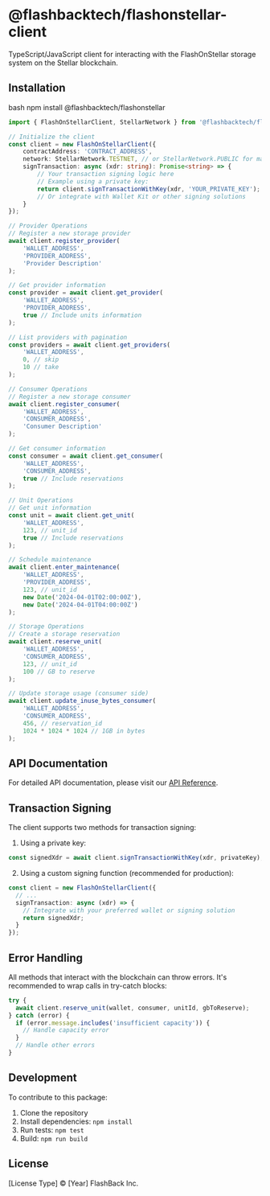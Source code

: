 # @flashbacktech/flashonstellar-client

TypeScript/JavaScript client for interacting with the FlashOnStellar storage system on the Stellar blockchain.

## Installation 

bash
npm install @flashbacktech/flashonstellar

```typescript
import { FlashOnStellarClient, StellarNetwork } from '@flashbacktech/flashonstellar/client';

// Initialize the client
const client = new FlashOnStellarClient({
    contractAddress: 'CONTRACT_ADDRESS',
    network: StellarNetwork.TESTNET, // or StellarNetwork.PUBLIC for mainnet
    signTransaction: async (xdr: string): Promise<string> => {
        // Your transaction signing logic here
        // Example using a private key:
        return client.signTransactionWithKey(xdr, 'YOUR_PRIVATE_KEY');
        // Or integrate with Wallet Kit or other signing solutions
    }
});

// Provider Operations
// Register a new storage provider
await client.register_provider(
    'WALLET_ADDRESS',
    'PROVIDER_ADDRESS',
    'Provider Description'
);

// Get provider information
const provider = await client.get_provider(
    'WALLET_ADDRESS',
    'PROVIDER_ADDRESS',
    true // Include units information
);

// List providers with pagination
const providers = await client.get_providers(
    'WALLET_ADDRESS',
    0, // skip
    10 // take
);

// Consumer Operations
// Register a new storage consumer
await client.register_consumer(
    'WALLET_ADDRESS',
    'CONSUMER_ADDRESS',
    'Consumer Description'
);

// Get consumer information
const consumer = await client.get_consumer(
    'WALLET_ADDRESS',
    'CONSUMER_ADDRESS',
    true // Include reservations
);

// Unit Operations
// Get unit information
const unit = await client.get_unit(
    'WALLET_ADDRESS',
    123, // unit_id
    true // Include reservations
);

// Schedule maintenance
await client.enter_maintenance(
    'WALLET_ADDRESS',
    'PROVIDER_ADDRESS',
    123, // unit_id
    new Date('2024-04-01T02:00:00Z'),
    new Date('2024-04-01T04:00:00Z')
);

// Storage Operations
// Create a storage reservation
await client.reserve_unit(
    'WALLET_ADDRESS',
    'CONSUMER_ADDRESS',
    123, // unit_id
    100 // GB to reserve
);

// Update storage usage (consumer side)
await client.update_inuse_bytes_consumer(
    'WALLET_ADDRESS',
    'CONSUMER_ADDRESS',
    456, // reservation_id
    1024 * 1024 * 1024 // 1GB in bytes
);
```

## API Documentation

For detailed API documentation, please visit our [API Reference](https://flashbacktech.github.io/flashonstellar).

## Transaction Signing

The client supports two methods for transaction signing:

1. Using a private key:

```typescript
const signedXdr = await client.signTransactionWithKey(xdr, privateKey);
```

2. Using a custom signing function (recommended for production):

```typescript
const client = new FlashOnStellarClient({
  // ...
  signTransaction: async (xdr) => {
    // Integrate with your preferred wallet or signing solution
    return signedXdr;
  }
});
```

## Error Handling

All methods that interact with the blockchain can throw errors. It's recommended to wrap calls in try-catch blocks:

```typescript
try {
  await client.reserve_unit(wallet, consumer, unitId, gbToReserve);
} catch (error) {
  if (error.message.includes('insufficient capacity')) {
    // Handle capacity error
  }
  // Handle other errors
}
```

## Development

To contribute to this package:

1. Clone the repository
2. Install dependencies: `npm install`
3. Run tests: `npm test`
4. Build: `npm run build`

## License

[License Type] © [Year] FlashBack Inc.


